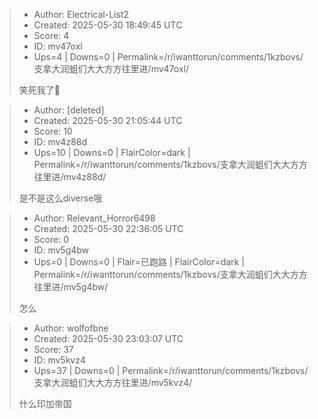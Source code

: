 > - Author: Electrical-List2
> - Created: 2025-05-30 18:49:45 UTC
> - Score: 4
> - ID: mv47oxl
> - Ups=4 | Downs=0 | Permalink=/r/iwanttorun/comments/1kzbovs/支拿大润蛆们大大方方往里进/mv47oxl/
>
> 笑死我了🤣

> - Author: [deleted]
> - Created: 2025-05-30 21:05:44 UTC
> - Score: 10
> - ID: mv4z88d
> - Ups=10 | Downs=0 | FlairColor=dark | Permalink=/r/iwanttorun/comments/1kzbovs/支拿大润蛆们大大方方往里进/mv4z88d/
>
> 是不是这么diverse哦

> - Author: Relevant_Horror6498
> - Created: 2025-05-30 22:36:05 UTC
> - Score: 0
> - ID: mv5g4bw
> - Ups=0 | Downs=0 | Flair=已跑路 | FlairColor=dark | Permalink=/r/iwanttorun/comments/1kzbovs/支拿大润蛆们大大方方往里进/mv5g4bw/
>
> 怎么

> - Author: wolfofbne
> - Created: 2025-05-30 23:03:07 UTC
> - Score: 37
> - ID: mv5kvz4
> - Ups=37 | Downs=0 | Permalink=/r/iwanttorun/comments/1kzbovs/支拿大润蛆们大大方方往里进/mv5kvz4/
>
> 什么印加帝国

